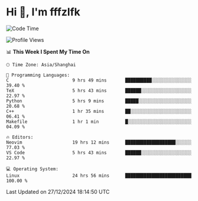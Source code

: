 # Hi 👋, I'm fffzlfk

<!--START_SECTION:waka-->
![Code Time](http://img.shields.io/badge/Code%20Time-1%2C050%20hrs-blue)

![Profile Views](http://img.shields.io/badge/Profile%20Views-0-blue)

📊 **This Week I Spent My Time On** 

```text
🕑︎ Time Zone: Asia/Shanghai

💬 Programming Languages: 
C                        9 hrs 49 mins       ██████████░░░░░░░░░░░░░░░   39.40 % 
TeX                      5 hrs 43 mins       ██████░░░░░░░░░░░░░░░░░░░   22.97 % 
Python                   5 hrs 9 mins        █████░░░░░░░░░░░░░░░░░░░░   20.68 % 
C++                      1 hr 35 mins        ██░░░░░░░░░░░░░░░░░░░░░░░   06.41 % 
Makefile                 1 hr 1 min          █░░░░░░░░░░░░░░░░░░░░░░░░   04.09 % 

🔥 Editors: 
Neovim                   19 hrs 12 mins      ███████████████████░░░░░░   77.03 % 
VS Code                  5 hrs 43 mins       ██████░░░░░░░░░░░░░░░░░░░   22.97 % 

💻 Operating System: 
Linux                    24 hrs 56 mins      █████████████████████████   100.00 % 
```


 Last Updated on 27/12/2024 18:14:50 UTC
<!--END_SECTION:waka-->
